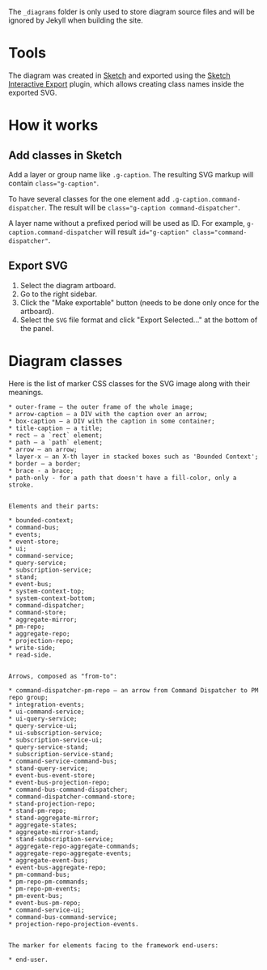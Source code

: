 The `_diagrams` folder is only used to store diagram source files and will be ignored by Jekyll 
when building the site.

# Tools

The diagram was created in [Sketch](https://www.sketch.com/) and exported using the 
[Sketch Interactive Export](https://github.com/mathisonian/sketch-interactive-export) plugin, 
which allows creating class names inside the exported SVG.

# How it works

## Add classes in Sketch

Add a layer or group name like `.g-caption`. 
The resulting SVG markup will contain `class="g-caption"`.

To have several classes for the one element add `.g-caption.command-dispatcher`. 
The result will be `class="g-caption command-dispatcher"`.

A layer name without a prefixed period will be used as ID.
For example, `g-caption.command-dispatcher` will result `id="g-caption" class="command-dispatcher"`.

## Export SVG

1. Select the diagram artboard.
2. Go to the right sidebar.
3. Click the "Make exportable" button (needs to be done only once for the artboard).
4. Select the `SVG` file format and click "Export Selected..." at the bottom of the panel.


# Diagram classes

Here is the list of marker CSS classes for the SVG image along with their meanings.

```
* outer-frame — the outer frame of the whole image;
* arrow-caption — a DIV with the caption over an arrow;
* box-caption — a DIV with the caption in some container;
* title-caption — a title;
* rect — a `rect` element;
* path — a `path` element;
* arrow — an arrow;
* layer-x — an X-th layer in stacked boxes such as 'Bounded Context';
* border — a border;
* brace - a brace;
* path-only - for a path that doesn't have a fill-color, only a stroke.


Elements and their parts:

* bounded-context;
* command-bus;
* events;
* event-store;
* ui;
* command-service;
* query-service;
* subscription-service;
* stand;
* event-bus;
* system-context-top;
* system-context-bottom;
* command-dispatcher;
* command-store;
* aggregate-mirror;
* pm-repo;
* aggregate-repo;
* projection-repo;
* write-side;
* read-side.


Arrows, composed as "from-to":

* command-dispatcher-pm-repo — an arrow from Command Dispatcher to PM repo group;
* integration-events;
* ui-command-service;
* ui-query-service;
* query-service-ui;
* ui-subscription-service;
* subscription-service-ui;
* query-service-stand;
* subscription-service-stand;
* command-service-command-bus;
* stand-query-service;
* event-bus-event-store;
* event-bus-projection-repo;
* command-bus-command-dispatcher;
* command-dispatcher-command-store;
* stand-projection-repo;
* stand-pm-repo;
* stand-aggregate-mirror;
* aggregate-states;
* aggregate-mirror-stand;
* stand-subscription-service;
* aggregate-repo-aggregate-commands;
* aggregate-repo-aggregate-events;
* aggregate-event-bus;
* event-bus-aggregate-repo;
* pm-command-bus;
* pm-repo-pm-commands;
* pm-repo-pm-events;
* pm-event-bus;
* event-bus-pm-repo;
* command-service-ui;
* command-bus-command-service;
* projection-repo-projection-events.


The marker for elements facing to the framework end-users:

* end-user.
```
